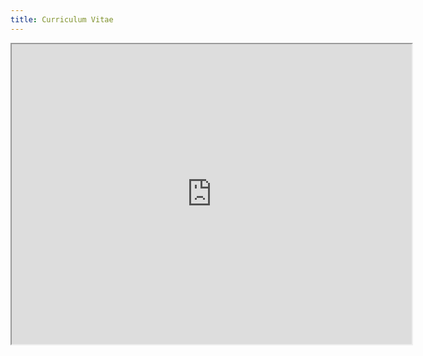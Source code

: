 ```yaml
---
title: Curriculum Vitae
---
```


<p style="text-align:center;">
<iframe src="https://drive.google.com/file/d/1m3iF-yjzPLJjgWzEa_TVsKs0kO3AbddE/preview" width="640" height="480" allow="autoplay"></iframe>
</p>

